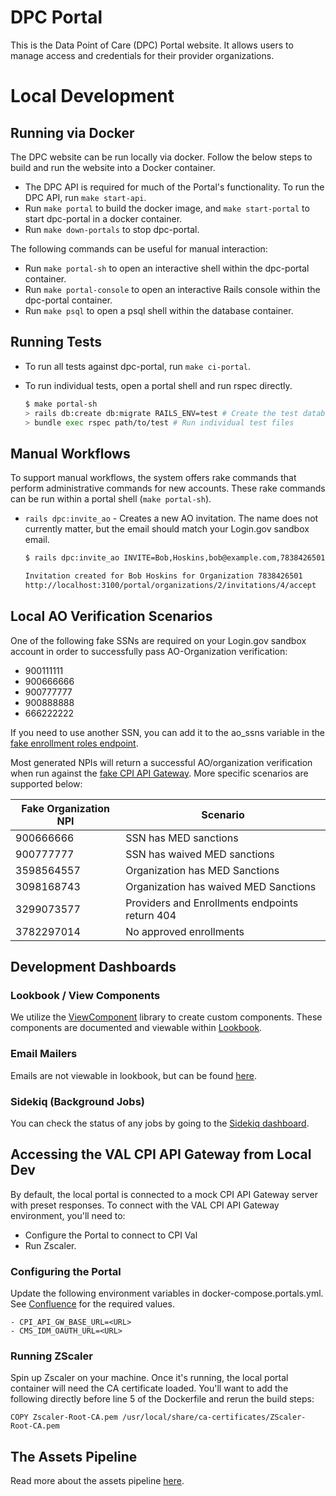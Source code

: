 # DPC Portal

This is the Data Point of Care (DPC) Portal website. It allows users to manage access and credentials for their provider organizations.

# Local Development

## Running via Docker

The DPC website can be run locally via docker. Follow the below steps to build and run the website into a Docker container.

-   The DPC API is required for much of the Portal's functionality. To run the DPC API, run `make start-api`.
-   Run `make portal` to build the docker image, and `make start-portal` to start dpc-portal in a docker container.
-   Run `make down-portals` to stop dpc-portal.

The following commands can be useful for manual interaction:

-   Run `make portal-sh` to open an interactive shell within the dpc-portal container.
-   Run `make portal-console` to open an interactive Rails console within the dpc-portal container.
-   Run `make psql` to open a psql shell within the database container.

## Running Tests

-   To run all tests against dpc-portal, run `make ci-portal`.
-   To run individual tests, open a portal shell and run rspec directly.

    ```sh
    $ make portal-sh
    > rails db:create db:migrate RAILS_ENV=test # Create the test database
    > bundle exec rspec path/to/test # Run individual test files
    ```

## Manual Workflows

To support manual workflows, the system offers rake commands that perform administrative commands for new accounts. These rake commands can be run within a portal shell (`make portal-sh`).

-   `rails dpc:invite_ao` - Creates a new AO invitation. The name does not currently matter, but the email should match your Login.gov sandbox email.

    ```sh
    $ rails dpc:invite_ao INVITE=Bob,Hoskins,bob@example.com,7838426501

    Invitation created for Bob Hoskins for Organization 7838426501
    http://localhost:3100/portal/organizations/2/invitations/4/accept
    ```

## Local AO Verification Scenarios

One of the following fake SSNs are required on your Login.gov sandbox account in order to successfully pass AO-Organization verification:

-   900111111
-   900666666
-   900777777
-   900888888
-   666222222

If you need to use another SSN, you can add it to the ao_ssns variable in the [fake enrollment roles endpoint](/dpc-portal/spec/support/fake_cpi_gateway.rb).

Most generated NPIs will return a successful AO/organization verification when run against the [fake CPI API Gateway](/dpc-portal/spec/support/fake_cpi_gateway.rb). More specific scenarios are supported below:

| Fake Organization NPI | Scenario                                       |
| --------------------- | ---------------------------------------------- |
| 900666666             | SSN has MED sanctions                          |
| 900777777             | SSN has waived MED sanctions                   |
| 3598564557            | Organization has MED Sanctions                 |
| 3098168743            | Organization has waived MED Sanctions          |
| 3299073577            | Providers and Enrollments endpoints return 404 |
| 3782297014            | No approved enrollments                        |

## Development Dashboards

### Lookbook / View Components

We utilize the [ViewComponent](https://viewcomponent.org/) library to create custom components. These components are documented and viewable within [Lookbook](http://localhost:3100/portal/lookbook).

### Email Mailers

Emails are not viewable in lookbook, but can be found [here](http://localhost:3100/portal/rails/mailers/).

### Sidekiq (Background Jobs)

You can check the status of any jobs by going to the [Sidekiq dashboard](http://localhost:3100/portal/sidekiq).

## Accessing the VAL CPI API Gateway from Local Dev

By default, the local portal is connected to a mock CPI API Gateway server with preset responses. To connect with the VAL CPI API Gateway environment, you'll need to:

-   Configure the Portal to connect to CPI Val
-   Run Zscaler.

### Configuring the Portal

Update the following environment variables in docker-compose.portals.yml. See [Confluence](https://confluence.cms.gov/pages/viewpage.action?spaceKey=DAPC&title=Authorized+Official+Verification) for the required values.

```
- CPI_API_GW_BASE_URL=<URL>
- CMS_IDM_OAUTH_URL=<URL>
```

### Running ZScaler

Spin up Zscaler on your machine. Once it's running, the local portal container will need the CA certificate loaded. You'll want to add the following directly before line 5 of the Dockerfile and rerun the build steps:

`COPY Zscaler-Root-CA.pem /usr/local/share/ca-certificates/ZScaler-Root-CA.pem`

## The Assets Pipeline

Read more about the assets pipeline [here](/docs/portal/assets-pipeline.md).
